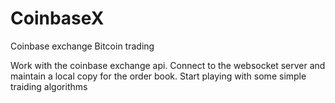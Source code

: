 # CoinbaseX
Coinbase exchange Bitcoin trading

Work with the coinbase exchange api. Connect to the websocket server and maintain a local copy for the order book. Start playing with some simple traiding algorithms
